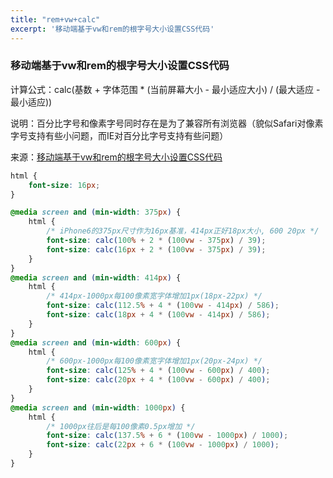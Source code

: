 ```yaml
---
title: "rem+vw+calc"
excerpt: '移动端基于vw和rem的根字号大小设置CSS代码'
---
```


### 移动端基于vw和rem的根字号大小设置CSS代码

计算公式：calc(基数 + 字体范围 * (当前屏幕大小 - 最小适应大小) / (最大适应 - 最小适应))

说明：百分比字号和像素字号同时存在是为了兼容所有浏览器（貌似Safari对像素字号支持有些小问题，而IE对百分比字号支持有些问题）

来源：[移动端基于vw和rem的根字号大小设置CSS代码](http://www.zhangxinxu.com/php/microCodeDetail.php?id=6)

```css
html {
    font-size: 16px;
}

@media screen and (min-width: 375px) {
    html {
        /* iPhone6的375px尺寸作为16px基准，414px正好18px大小, 600 20px */
        font-size: calc(100% + 2 * (100vw - 375px) / 39);
        font-size: calc(16px + 2 * (100vw - 375px) / 39);
    }
}
@media screen and (min-width: 414px) {
    html {
        /* 414px-1000px每100像素宽字体增加1px(18px-22px) */
        font-size: calc(112.5% + 4 * (100vw - 414px) / 586);
        font-size: calc(18px + 4 * (100vw - 414px) / 586);
    }
}
@media screen and (min-width: 600px) {
    html {
        /* 600px-1000px每100像素宽字体增加1px(20px-24px) */
        font-size: calc(125% + 4 * (100vw - 600px) / 400);
        font-size: calc(20px + 4 * (100vw - 600px) / 400);
    }
}
@media screen and (min-width: 1000px) {
    html {
        /* 1000px往后是每100像素0.5px增加 */
        font-size: calc(137.5% + 6 * (100vw - 1000px) / 1000);
        font-size: calc(22px + 6 * (100vw - 1000px) / 1000);
    }
}
```
